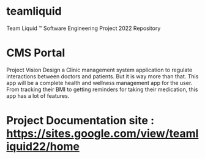# teamliquid
Team Liquid ™ Software Engineering Project 2022 Repository

# CMS Portal

Project Vision 
Design a Clinic management system application to regulate interactions between doctors and patients. But it is way more than that. This app will be a complete health and wellness management app for the user. From tracking their BMI to getting reminders for taking their medication, this app has a lot of features. 

# Project Documentation site : https://sites.google.com/view/teamliquid22/home
